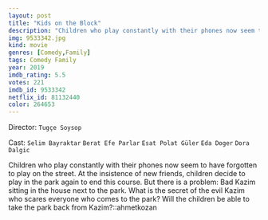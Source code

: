 ```yaml
---
layout: post
title: "Kids on the Block"
description: "Children who play constantly with their phones now seem to have forgotten to play on the street. At the insistence of new friends, children decide to play in the park again to end this course. But there is a problem: Bad Kazim sitting in the house next to the park. What is the secret of the evil Kazim who scares everyone who comes to the park? Will the children be able to take the park back from Kazim?.."
img: 9533342.jpg
kind: movie
genres: [Comedy,Family]
tags: Comedy Family 
year: 2019
imdb_rating: 5.5
votes: 221
imdb_id: 9533342
netflix_id: 81132440
color: 264653
---
```

Director: `Tugçe Soysop`  

Cast: `Selim Bayraktar` `Berat Efe Parlar` `Esat Polat Güler` `Eda Doger` `Dora Dalgic` 

Children who play constantly with their phones now seem to have forgotten to play on the street. At the insistence of new friends, children decide to play in the park again to end this course. But there is a problem: Bad Kazim sitting in the house next to the park. What is the secret of the evil Kazim who scares everyone who comes to the park? Will the children be able to take the park back from Kazim?::ahmetkozan